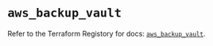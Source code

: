 # `aws_backup_vault`

Refer to the Terraform Registory for docs: [`aws_backup_vault`](https://registry.terraform.io/providers/hashicorp/aws/4.65.0/docs/resources/backup_vault).
